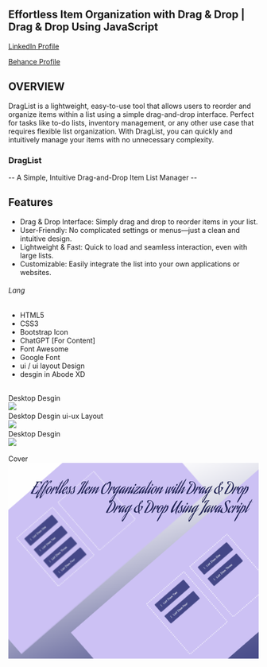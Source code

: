 ## Effortless Item Organization with Drag & Drop | Drag & Drop Using JavaScript
<a href="https://www.linkedin.com/in/dharmendraverma95/" target="_blank">LinkedIn Profile </a>

<a href="https://www.behance.net/dhirukumar" target="_blank">Behance Profile </a>

## OVERVIEW
DragList is a lightweight, easy-to-use tool that allows users to reorder and organize items within a list using a simple drag-and-drop interface. Perfect for tasks like to-do lists, inventory management, or any other use case that requires flexible list organization. With DragList, you can quickly and intuitively manage your items with no unnecessary complexity.

### DragList
-- A Simple, Intuitive Drag-and-Drop Item List Manager --

## Features 
<ul>
  <li>Drag & Drop Interface: Simply drag and drop to reorder items in your list.</li>
  <li>User-Friendly: No complicated settings or menus—just a clean and intuitive design.</li>
  <li>Lightweight & Fast: Quick to load and seamless interaction, even with large lists.</li>
  <li>Customizable: Easily integrate the list into your own applications or websites.</li>
</ul>

###### Lang
<ul>
  <li>HTML5</li>
  <li>CSS3</li>
  <li>Bootstrap Icon</li>
  <li>ChatGPT [For Content]</li>
  <li>Font Awesome</li>
  <li>Google Font</li>
  <li>ui / ui layout Design</li>
  <li>desgin in Abode XD</li>
</ul>


<br>
<span>Desktop Desgin</span><br/>
<a href="" target="_blank" >
<img src="./img/desktop-design.gif" width="575px"/>
</a>

 <br />
<span>Desktop Desgin ui-ux Layout</span><br/>
<a href="" target="_blank" >
<img src="./img/desktop-ui-ux.png" width="475px"/>
</a>

 <br />
<span>Desktop Desgin</span><br/>
<a href="" target="_blank" >
<img src="./img/desktop-design.png" width="475px"/>
</a>

<span>Cover</span><br/>
<a href="" target="_blank" >
<img src="./img/cover.png" width="575px"/>
</a>
